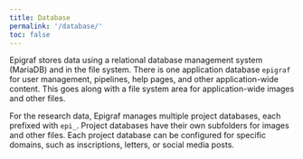 ```yaml
---
title: Database
permalink: '/database/'
toc: false
---
```


Epigraf stores data using a relational database management system (MariaDB) and in the file system.
There is one application database `epigraf` for user management, pipelines, help pages, and other application-wide content.
This goes along with a file system area for application-wide images and other files.

For the research data, Epigraf manages multiple project databases, each prefixed with `epi_`.
Project databases have their own subfolders for images and other files.
Each project database can be configured for specific domains, such as inscriptions, letters, or social media posts.
